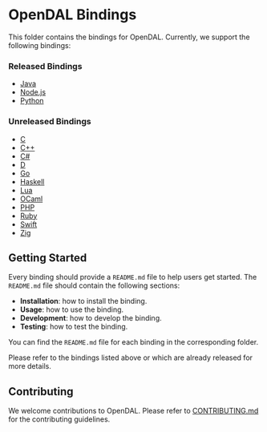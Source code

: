 # OpenDAL Bindings

This folder contains the bindings for OpenDAL. Currently, we support the following bindings:

### Released Bindings

* [Java](java/README.md)
* [Node.js](nodejs/README.md)
* [Python](python/README.md)

### Unreleased Bindings

* [C](c/README.md)
* [C++](cpp/README.md)
* [C#](dotnet/README.md)
* [D](d/README.md)
* [Go](go/README.md)
* [Haskell](haskell/README.md)
* [Lua](lua/README.md)
* [OCaml](ocaml/README.md)
* [PHP](php/README.md)
* [Ruby](ruby/README.md)
* [Swift](swift/README.md)
* [Zig](zig/README.md)

## Getting Started

Every binding should provide a `README.md` file to help users get started.
The `README.md` file should contain the following sections:

* **Installation**: how to install the binding.
* **Usage**: how to use the binding.
* **Development**: how to develop the binding.
* **Testing**: how to test the binding.

You can find the `README.md` file for each binding in the corresponding folder.

Please refer to the bindings listed above or which are already released for more details.

## Contributing

We welcome contributions to OpenDAL. Please refer to [CONTRIBUTING.md](../CONTRIBUTING.md) for the contributing guidelines.
